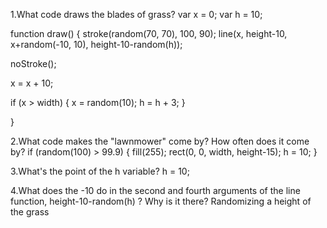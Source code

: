 

1.What code draws the blades of grass?
var x = 0; var h = 10;

function draw() { stroke(random(70, 70), 100, 90); line(x, height-10, x+random(-10, 10), height-10-random(h));

noStroke();

x = x + 10;

if (x > width) { x = random(10); h = h + 3; }

}

2.What code makes the "lawnmower" come by? How often does it come by?
if (random(100) > 99.9) { fill(255); rect(0, 0, width, height-15); h = 10; }

3.What's the point of the h variable? h = 10;

4.What does the -10 do in the second and fourth arguments of the line function, height-10-random(h) ? Why is it there?
Randomizing a height of the grass
